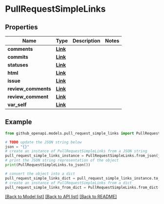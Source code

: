 # PullRequestSimpleLinks


## Properties

Name | Type | Description | Notes
------------ | ------------- | ------------- | -------------
**comments** | [**Link**](Link.md) |  | 
**commits** | [**Link**](Link.md) |  | 
**statuses** | [**Link**](Link.md) |  | 
**html** | [**Link**](Link.md) |  | 
**issue** | [**Link**](Link.md) |  | 
**review_comments** | [**Link**](Link.md) |  | 
**review_comment** | [**Link**](Link.md) |  | 
**var_self** | [**Link**](Link.md) |  | 

## Example

```python
from github_openapi.models.pull_request_simple_links import PullRequestSimpleLinks

# TODO update the JSON string below
json = "{}"
# create an instance of PullRequestSimpleLinks from a JSON string
pull_request_simple_links_instance = PullRequestSimpleLinks.from_json(json)
# print the JSON string representation of the object
print(PullRequestSimpleLinks.to_json())

# convert the object into a dict
pull_request_simple_links_dict = pull_request_simple_links_instance.to_dict()
# create an instance of PullRequestSimpleLinks from a dict
pull_request_simple_links_from_dict = PullRequestSimpleLinks.from_dict(pull_request_simple_links_dict)
```
[[Back to Model list]](../README.md#documentation-for-models) [[Back to API list]](../README.md#documentation-for-api-endpoints) [[Back to README]](../README.md)


